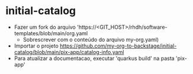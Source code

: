 # initial-catalog

- Fazer um fork do arquivo 'https://<GIT_HOST>/rhdh/software-templates/blob/main/org.yaml
  - Sobrescrever com o conteúdo do arquivo my-org.yaml)
- Importar o projeto https://github.com/my-org-to-backstage/initial-catalog/blob/main/pix-app/catalog-info.yaml
- Para atualizar a documentacao, executar 'quarkus build' na pasta 'pix-app'